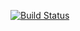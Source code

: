 [![Build Status](https://travis-ci.org/bluescarni/mppp.svg?branch=master)](https://travis-ci.org/bluescarni/mppp)

